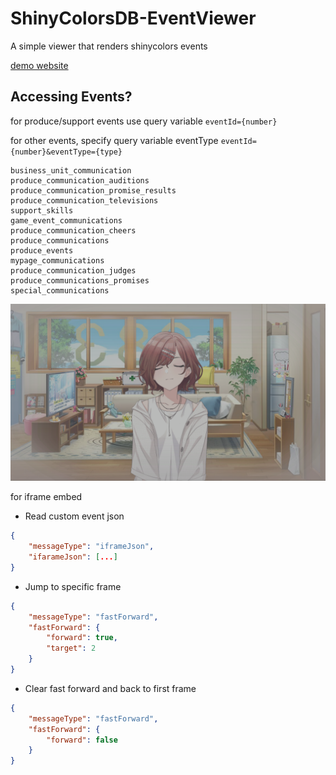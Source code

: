 # ShinyColorsDB-EventViewer
A simple viewer that renders shinycolors events

[demo website](https://event.shinycolors.moe/?eventId=202100711)

## Accessing Events?

for produce/support events use query variable `eventId={number}`

for other events, specify query variable eventType `eventId={number}&eventType={type}`

    business_unit_communication
    produce_communication_auditions
    produce_communication_promise_results
    produce_communication_televisions
    support_skills
    game_event_communications
    produce_communication_cheers
    produce_communications
    produce_events
    mypage_communications
    produce_communication_judges
    produce_communications_promises
    special_communications

![](./assets/demo.png)

for iframe embed
- Read custom event json
```json
{
    "messageType": "iframeJson",
    "ifarameJson": [...]
}
```
- Jump to specific frame
```json
{
    "messageType": "fastForward",
    "fastForward": {
        "forward": true,
        "target": 2
    }
}
```

- Clear fast forward and back to first frame
```json
{
    "messageType": "fastForward",
    "fastForward": {
        "forward": false
    }
}
```